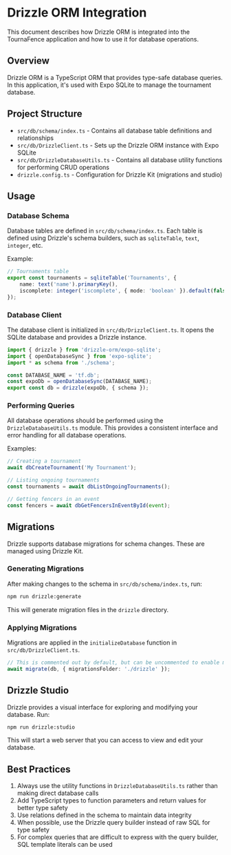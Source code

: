 # Drizzle ORM Integration

This document describes how Drizzle ORM is integrated into the TournaFence application and how to use it for database operations.

## Overview

Drizzle ORM is a TypeScript ORM that provides type-safe database queries. In this application, it's used with Expo SQLite to manage the tournament database.

## Project Structure

- `src/db/schema/index.ts` - Contains all database table definitions and relationships
- `src/db/DrizzleClient.ts` - Sets up the Drizzle ORM instance with Expo SQLite
- `src/db/DrizzleDatabaseUtils.ts` - Contains all database utility functions for performing CRUD operations
- `drizzle.config.ts` - Configuration for Drizzle Kit (migrations and studio)

## Usage

### Database Schema

Database tables are defined in `src/db/schema/index.ts`. Each table is defined using Drizzle's schema builders, such as `sqliteTable`, `text`, `integer`, etc.

Example:

```typescript
// Tournaments table
export const tournaments = sqliteTable('Tournaments', {
    name: text('name').primaryKey(),
    iscomplete: integer('iscomplete', { mode: 'boolean' }).default(false),
});
```

### Database Client

The database client is initialized in `src/db/DrizzleClient.ts`. It opens the SQLite database and provides a Drizzle instance.

```typescript
import { drizzle } from 'drizzle-orm/expo-sqlite';
import { openDatabaseSync } from 'expo-sqlite';
import * as schema from './schema';

const DATABASE_NAME = 'tf.db';
const expoDb = openDatabaseSync(DATABASE_NAME);
export const db = drizzle(expoDb, { schema });
```

### Performing Queries

All database operations should be performed using the `DrizzleDatabaseUtils.ts` module. This provides a consistent interface and error handling for all database operations.

Examples:

```typescript
// Creating a tournament
await dbCreateTournament('My Tournament');

// Listing ongoing tournaments
const tournaments = await dbListOngoingTournaments();

// Getting fencers in an event
const fencers = await dbGetFencersInEventById(event);
```

## Migrations

Drizzle supports database migrations for schema changes. These are managed using Drizzle Kit.

### Generating Migrations

After making changes to the schema in `src/db/schema/index.ts`, run:

```bash
npm run drizzle:generate
```

This will generate migration files in the `drizzle` directory.

### Applying Migrations

Migrations are applied in the `initializeDatabase` function in `src/db/DrizzleClient.ts`.

```typescript
// This is commented out by default, but can be uncommented to enable migrations
await migrate(db, { migrationsFolder: './drizzle' });
```

## Drizzle Studio

Drizzle provides a visual interface for exploring and modifying your database. Run:

```bash
npm run drizzle:studio
```

This will start a web server that you can access to view and edit your database.

## Best Practices

1. Always use the utility functions in `DrizzleDatabaseUtils.ts` rather than making direct database calls
2. Add TypeScript types to function parameters and return values for better type safety
3. Use relations defined in the schema to maintain data integrity
4. When possible, use the Drizzle query builder instead of raw SQL for type safety
5. For complex queries that are difficult to express with the query builder, SQL template literals can be used
